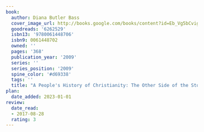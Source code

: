 ```yaml
---
book:
  author: Diana Butler Bass
  cover_image_url: http://books.google.com/books/content?id=Eb_Vg5bCvigC&printsec=frontcover&img=1&zoom=1&edge=curl&source=gbs_api
  goodreads: '6262529'
  isbn13: '9780061448706'
  isbn9: 0061448702
  owned: ''
  pages: '368'
  publication_year: '2009'
  series: ''
  series_position: '2009'
  spine_color: '#d69338'
  tags: ''
  title: "A People's History of Christianity: The Other Side of the Story"
plan:
  date_added: 2023-01-01
review:
  date_read:
  - 2017-08-28
  rating: 3
---
```

